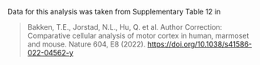 Data for this analysis was taken from Supplementary Table 12 in 
> Bakken, T.E., Jorstad, N.L., Hu, Q. et al. Author Correction: Comparative cellular analysis of motor cortex in human, marmoset and mouse. Nature 604, E8 (2022). https://doi.org/10.1038/s41586-022-04562-y
